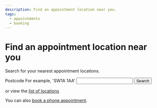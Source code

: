 ```yaml
---
description: Find an appointment location near you.
tags:
  - appointments
  - booking
---
```


# Find an appointment location near you

Search for your nearest appointment locations.

<form action="/locations" method="get">
  <div class="form-group">
    <label class="form-label-bold" for="postcode">
      Postcode
      <span class="form-hint">For example, 'SW1A 1AA'</span>
    </label>
    <input type="text" class="form-control" id="postcode" name="postcode" value="" required="true">
    <input type="submit" class="button" id="btn-search" value="Search">
    <p>or view the <a href="/locations">list of locations</a></p>
  </div>
</form>

<div class="application-notice info-notice">
  <p>You can also <a href="/book-phone">book a phone appointment</a>.</p>
</div>

